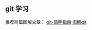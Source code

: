 ## git 学习
推荐两篇图解文章：
[git-简明指南](http://www.runoob.com/manual/git-guide/)
[图解git](https://marklodato.github.io/visual-git-guide/index-zh-cn.html)
